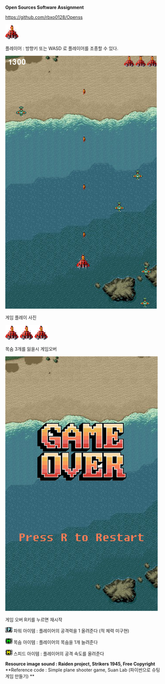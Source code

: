 
**Open Sources Software Assignment**

https://github.com/rbxo0128/Openss


![player](./resources/image/plane1.png)


플레이어 : 방향키 또는 WASD 로 플레이어를 조종할 수 있다.


![playing](./resources/image/main.png)


게임 플레이 사진


![lufe](./resources/image/life.png)


목숨 3개를 잃을시 게임오버


![gameover](./resources/image/gameover.png)


게임 오버 R키를 누르면 재시작

![pitem](./resources/image/power_item.png) 파워 아이템 : 플레이어의 공격력을 1 올려준다 (적 체력 미구현)


![litem](./resources/image/life_item.png) 목숨 아이템 : 플레이어의 목숨을 1개 늘려준다


![sitem](./resources/image/speed_item.png) 스피드 아이템 : 플레이어의 공격 속도를 올려준다




**Resource image sound : Raiden project, Strikers 1945, Free Copyright**
**Reference code : Simple plane shooter game, Suan Lab (파이썬으로 슈팅 게임 만들기) **

